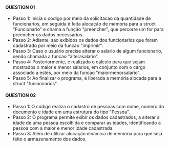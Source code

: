 #### QUESTION 01
- Passo 1: Inicia o codigo por meio da solicitacao da quantidade de funcionarios, em seguida é feita alocação de memoria para a struct "Funcionario" e chama a função "preencher", que percorre um for para preencher os dados necessarios.
- Passo 2: Adiante, sao exibidos os dados dos funcionarios que foram cadastrado por meio da funcao "imprimir".
- Passo 3: Caso o usuário precise alterar o salario de algum funcionario, sendo chamada a funcao "alterasalario".
- Passo 4: Posteriormente, é realizado o calculo para que sejam mostrados o maior e menor salarios, em conjunto com o cargo associado a estes, por meio da funcao "maiormenorsalario". 
- Passo 5: Ao finalizar o programa, é liberada a memória alocada para a struct "funcionarios".

#### QUESTION 02
- Passo 1: O código realiza o cadastro de pessoas com nome, numero do documento e idade em uma estrutura do tipo "Pessoa".
- Passo 2: O programa permite exibir os dados cadastrados, a alterar a idade de uma pessoa escolhida e comparar as idades, identificando a pessoa com a maior e menor idade cadastrada. 
- Passo 3: Além de utilizar alocação dinâmica de memória para que seja feito o armazenamento dos dados.
